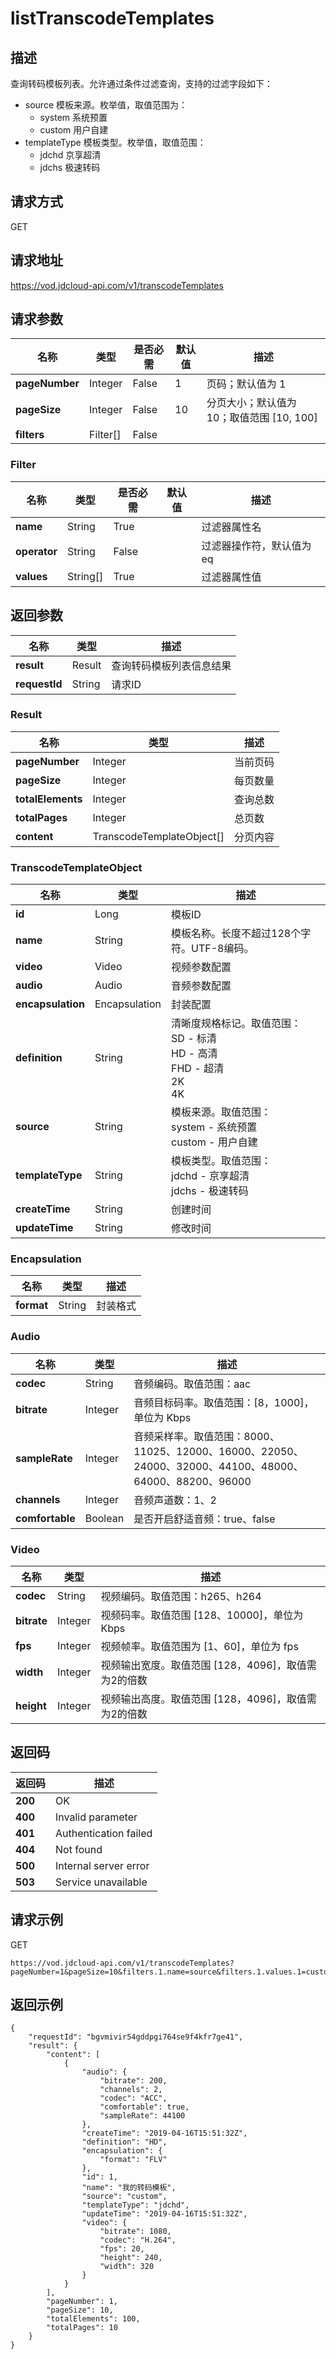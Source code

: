 # listTranscodeTemplates


## 描述
查询转码模板列表。允许通过条件过滤查询，支持的过滤字段如下：
- source 模板来源。枚举值，取值范围为：
  - system 系统预置
  - custom 用户自建
- templateType 模板类型。枚举值，取值范围：
  - jdchd 京享超清
  - jdchs 极速转码


## 请求方式
GET

## 请求地址
https://vod.jdcloud-api.com/v1/transcodeTemplates


## 请求参数
|名称|类型|是否必需|默认值|描述|
|---|---|---|---|---|
|**pageNumber**|Integer|False|1|页码；默认值为 1|
|**pageSize**|Integer|False|10|分页大小；默认值为 10；取值范围 [10, 100]|
|**filters**|Filter[]|False| | |

### Filter
|名称|类型|是否必需|默认值|描述|
|---|---|---|---|---|
|**name**|String|True| |过滤器属性名|
|**operator**|String|False| |过滤器操作符，默认值为 eq|
|**values**|String[]|True| |过滤器属性值|

## 返回参数
|名称|类型|描述|
|---|---|---|
|**result**|Result|查询转码模板列表信息结果|
|**requestId**|String|请求ID|

### Result
|名称|类型|描述|
|---|---|---|
|**pageNumber**|Integer|当前页码|
|**pageSize**|Integer|每页数量|
|**totalElements**|Integer|查询总数|
|**totalPages**|Integer|总页数|
|**content**|TranscodeTemplateObject[]|分页内容|
### TranscodeTemplateObject
|名称|类型|描述|
|---|---|---|
|**id**|Long|模板ID|
|**name**|String|模板名称。长度不超过128个字符。UTF-8编码。<br>|
|**video**|Video|视频参数配置|
|**audio**|Audio|音频参数配置|
|**encapsulation**|Encapsulation|封装配置|
|**definition**|String|清晰度规格标记。取值范围：<br>  SD - 标清<br>  HD - 高清<br>  FHD - 超清<br>  2K<br>  4K<br>|
|**source**|String|模板来源。取值范围：<br>  system - 系统预置<br>  custom - 用户自建<br>|
|**templateType**|String|模板类型。取值范围：<br>  jdchd - 京享超清<br>  jdchs - 极速转码<br>|
|**createTime**|String|创建时间|
|**updateTime**|String|修改时间|
### Encapsulation
|名称|类型|描述|
|---|---|---|
|**format**|String|封装格式|
### Audio
|名称|类型|描述|
|---|---|---|
|**codec**|String|音频编码。取值范围：aac|
|**bitrate**|Integer|音频目标码率。取值范围：[8，1000]，单位为 Kbps|
|**sampleRate**|Integer|音频采样率。取值范围：8000、11025、12000、16000、22050、24000、32000、44100、48000、64000、88200、96000|
|**channels**|Integer|音频声道数：1、2|
|**comfortable**|Boolean|是否开启舒适音频：true、false|
### Video
|名称|类型|描述|
|---|---|---|
|**codec**|String|视频编码。取值范围：h265、h264|
|**bitrate**|Integer|视频码率。取值范围 [128、10000]，单位为 Kbps|
|**fps**|Integer|视频帧率。取值范围为 [1、60]，单位为 fps|
|**width**|Integer|视频输出宽度。取值范围 [128，4096]，取值需为2的倍数|
|**height**|Integer|视频输出高度。取值范围 [128，4096]，取值需为2的倍数|

## 返回码
|返回码|描述|
|---|---|
|**200**|OK|
|**400**|Invalid parameter|
|**401**|Authentication failed|
|**404**|Not found|
|**500**|Internal server error|
|**503**|Service unavailable|

## 请求示例
GET
```
https://vod.jdcloud-api.com/v1/transcodeTemplates?pageNumber=1&pageSize=10&filters.1.name=source&filters.1.values.1=custom&filters.1.operator=eq&filters.2.name=templateType&filters.2.values.1=jdchd&filters2.operator=eq

```

## 返回示例
```
{
    "requestId": "bgvmivir54gddpgi764se9f4kfr7ge41", 
    "result": {
        "content": [
            {
                "audio": {
                    "bitrate": 200, 
                    "channels": 2, 
                    "codec": "ACC", 
                    "comfortable": true, 
                    "sampleRate": 44100
                }, 
                "createTime": "2019-04-16T15:51:32Z", 
                "definition": "HD", 
                "encapsulation": {
                    "format": "FLV"
                }, 
                "id": 1, 
                "name": "我的转码模板", 
                "source": "custom", 
                "templateType": "jdchd", 
                "updateTime": "2019-04-16T15:51:32Z", 
                "video": {
                    "bitrate": 1080, 
                    "codec": "H.264", 
                    "fps": 20, 
                    "height": 240, 
                    "width": 320
                }
            }
        ], 
        "pageNumber": 1, 
        "pageSize": 10, 
        "totalElements": 100, 
        "totalPages": 10
    }
}
```
